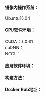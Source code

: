 #### 镜像内操作系统：
Ubuntu16.04   
#### GPU软件环境：   
CUDA：8.0.61   
cuDNN：   
NCCL：   
#### 应用软件环境：   

#### 构建方法：   

#### Docker Hub地址：
